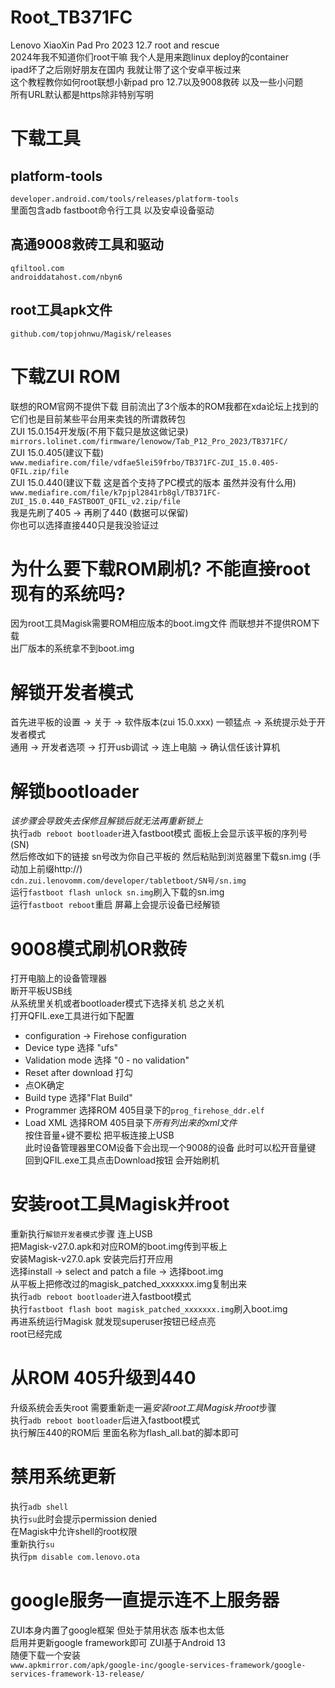 # Root_TB371FC
Lenovo XiaoXin Pad Pro 2023 12.7 root and rescue<br>
2024年我不知道你们root干嘛 我个人是用来跑linux deploy的container<br>
ipad坏了之后刚好朋友在国内 我就让带了这个安卓平板过来<br>
这个教程教你如何root联想小新pad pro 12.7以及9008救砖 以及一些小问题<br>
所有URL默认都是https除非特别写明

# 下载工具
## platform-tools
`developer.android.com/tools/releases/platform-tools`<br>
里面包含adb fastboot命令行工具 以及安卓设备驱动

## 高通9008救砖工具和驱动
`qfiltool.com`<br>
`androiddatahost.com/nbyn6`

## root工具apk文件
`github.com/topjohnwu/Magisk/releases`

# 下载ZUI ROM
联想的ROM官网不提供下载 目前流出了3个版本的ROM我都在xda论坛上找到的<br>
它们也是目前某些平台用来卖钱的所谓救砖包<br>
ZUI 15.0.154开发版(不用下载只是放这做记录)<br>
`mirrors.lolinet.com/firmware/lenowow/Tab_P12_Pro_2023/TB371FC/`<br>
ZUI 15.0.405(建议下载)<br>
`www.mediafire.com/file/vdfae5lei59frbo/TB371FC-ZUI_15.0.405-QFIL.zip/file`<br>
ZUI 15.0.440(建议下载 这是首个支持了PC模式的版本 虽然并没有什么用)<br>
`www.mediafire.com/file/k7pjpl2841rb8gl/TB371FC-ZUI_15.0.440_FASTBOOT_QFIL_v2.zip/file`<br>
我是先刷了405 -> 再刷了440 (数据可以保留)<br>
你也可以选择直接440只是我没验证过<br>

# 为什么要下载ROM刷机? 不能直接root现有的系统吗?
因为root工具Magisk需要ROM相应版本的boot.img文件 而联想并不提供ROM下载<br>
出厂版本的系统拿不到boot.img

# 解锁开发者模式
首先进平板的设置 -> 关于 -> 软件版本(zui 15.0.xxx) 一顿猛点 -> 系统提示处于开发者模式<br>
通用 -> 开发者选项 -> 打开usb调试 -> 连上电脑 -> 确认信任该计算机

# 解锁bootloader
*该步骤会导致失去保修且解锁后就无法再重新锁上*<br>
执行`adb reboot bootloader`进入fastboot模式 面板上会显示该平板的序列号(SN)<br>
然后修改如下的链接 sn号改为你自己平板的 然后粘贴到浏览器里下载sn.img (手动加上前缀http://)<br>
`cdn.zui.lenovomm.com/developer/tabletboot/SN号/sn.img`<br>
运行`fastboot flash unlock sn.img`刷入下载的sn.img<br>
运行`fastboot reboot`重启 屏幕上会提示设备已经解锁

# 9008模式刷机OR救砖
打开电脑上的设备管理器<br>
断开平板USB线<br>
从系统里关机或者bootloader模式下选择关机 总之关机<br>
打开QFIL.exe工具进行如下配置<br>
 - configuration -> Firehose configuration<br>
  - Device type 选择 "ufs"<br>
  - Validation mode 选择 "0 - no validation"<br>
  - Reset after download 打勾<br>
  - 点OK确定<br>
 - Build type 选择"Flat Build"<br>
 - Programmer 选择ROM 405目录下的`prog_firehose_ddr.elf`<br>
 - Load XML 选择ROM 405目录下*所有列出来的xml文件*<br>
按住音量+键不要松 把平板连接上USB<br>
此时设备管理器里COM设备下会出现一个9008的设备 此时可以松开音量键<br>
回到QFIL.exe工具点击Download按钮 会开始刷机

# 安装root工具Magisk并root
重新执行`解锁开发者模式`步骤 连上USB<br>
把Magisk-v27.0.apk和对应ROM的boot.img传到平板上<br>
安装Magisk-v27.0.apk 安装完后打开应用<br>
选择install -> select and patch a file -> 选择boot.img<br>
从平板上把修改过的magisk_patched_xxxxxxx.img复制出来<br>
执行`adb reboot bootloader`进入fastboot模式<br>
执行`fastboot flash boot magisk_patched_xxxxxxx.img`刷入boot.img<br>
再进系统运行Magisk 就发现superuser按钮已经点亮<br>
root已经完成

# 从ROM 405升级到440
升级系统会丢失root 需要重新走一遍*安装root工具Magisk并root*步骤<br>
执行`adb reboot bootloader`后进入fastboot模式<br>
执行解压440的ROM后 里面名称为flash_all.bat的脚本即可

# 禁用系统更新
执行`adb shell`<br>
执行`su`此时会提示permission denied<br>
在Magisk中允许shell的root权限<br>
重新执行`su`<br>
执行`pm disable com.lenovo.ota`

# google服务一直提示连不上服务器
ZUI本身内置了google框架 但处于禁用状态 版本也太低<br>
启用并更新google framework即可 ZUI基于Android 13<br>
随便下载一个安装<br>
`www.apkmirror.com/apk/google-inc/google-services-framework/google-services-framework-13-release/`
